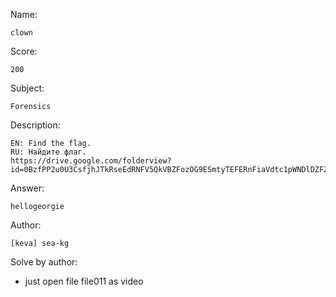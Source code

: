 Name:
	
	clown

Score:

	200

Subject:
	
	Forensics

Description:
	
	EN: Find the flag.
	RU: Найдите флаг.
	https://drive.google.com/folderview?id=0BzfPP2u0U3CsfjhJTkRseEdRNFV5QkVBZFozOG9ESmtyTEFERnFiaVdtc1pWNDlDZFZxbTQ&usp=sharing

Answer:

	hellogeorgie

Author:

	[keva] sea-kg
	
Solve by author:

* just open file file011 as video

